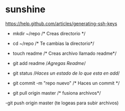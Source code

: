 # sunshine
https://help.github.com/articles/generating-ssh-keys 
- mkdir ~/repo /* Creas directorio */

- cd ~/repo /* Te cambias la directorio*/

- touch readme /* Creas archivo llamado readme*/

- git add readme /*Agregas Readme*/

- git status /*Haces un estado de lo que esta en add*/

- git commit -m "repo nuevo" /* Haces un commit */

- git pull origin master /* fusiona archivos*/

-git push origin master (te logeas para subir archivos) 
